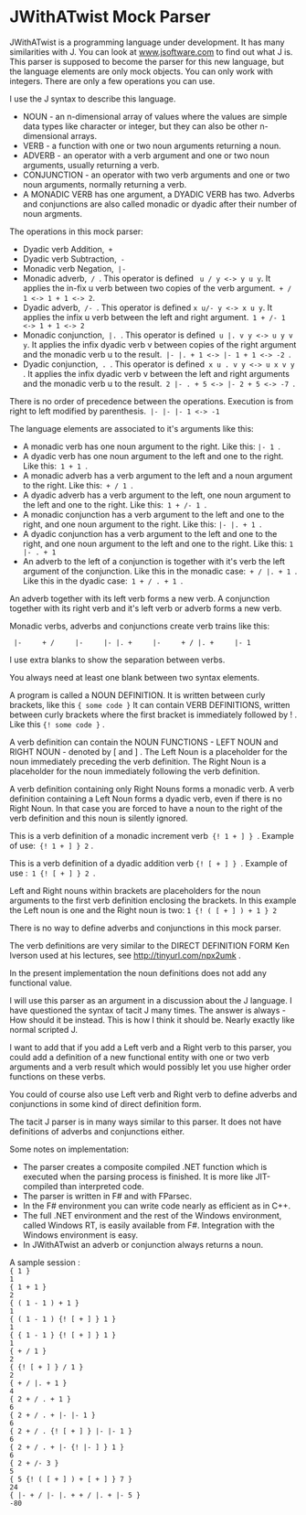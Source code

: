 <html xmlns="http://www.w3.org/1999/xhtml">
<head>
	<meta charset="ISO-8859-1" />
	<title></title>
</head>
<body dir="ltr">
<h1>JWithATwist Mock Parser</h1>

<p>JWithATwist is a programming language under development. It has many similarities with J. You can look at <a href="http://www.jsoftware.com">www.jsoftware.com</a> to find out what J is. This parser is supposed to become the parser for this new language, but the language elements are only mock objects. You can only work with integers. There are only a few operations you can use.</p>

<p>I use the J syntax to describe this language.</p>

<ul>
	<li>NOUN - an n-dimensional array of values where the values are simple data types like character or integer, but they can also be other n-dimensional arrays.</li>
	<li>VERB - a function with one or two noun arguments returning a noun.</li>
	<li>ADVERB - an operator with a verb argument and one or two noun arguments, usually returning a verb.</li>
	<li>CONJUNCTION - an operator with two verb arguments and one or two noun arguments, normally returning a verb.</li>
	<li>A MONADIC VERB has one argument, a DYADIC VERB has two. Adverbs and conjunctions are also called monadic or dyadic after their number of noun argments.</li>
</ul>

<p>The operations in this mock parser:</p>

<ul>
	<li>Dyadic verb Addition,<code> +</code></li>
	<li>Dyadic verb Subtraction,<code> - </code></li>
	<li>Monadic verb Negation,<code> |- </code></li>
	<li>Monadic adverb,<code> / </code>. This operator is defined <code> u / y &lt;-&gt; y u y</code>. It applies the in-fix u verb between two copies of the verb argument.<code> + / 1 &lt;-&gt; 1 + 1 &lt;-&gt; 2</code>.</li>
	<li>Dyadic adverb,<code> /- </code>. This operator is defined <code>x u/- y &lt;-&gt; x u y</code>. It applies the infix u verb between the left and right argument.<code> 1 + /- 1 &lt;-&gt; 1 + 1 &lt;-&gt; 2</code></li>
	<li>Monadic conjunction,<code> |. </code>. This operator is defined<code> u |. v y &lt;-&gt; u y v y</code>. It applies the infix dyadic verb v between copies of the right argument and the monadic verb u to the result.<code> |- |. + 1 &lt;-&gt; |- 1 + 1 &lt;-&gt; -2 </code>.</li>
	<li>Dyadic conjunction,<code> . </code>. This operator is defined<code> x u . v y &lt;-&gt; u x v y </code>. It applies the infix dyadic verb v between the left and right arguments and the monadic verb u to the result.<code> 2 |- . + 5 &lt;-&gt; |- 2 + 5 &lt;-&gt; -7 </code>.</li>
</ul>

<p>There is no order of precedence between the operations. Execution is from right to left modified by parenthesis.<code> |- |- |- 1 &lt;-&gt; -1</code></p>

<p>The language elements are associated to it&#39;s arguments like this:</p>

<ul>
	<li>A monadic verb has one noun argument to the right. Like this: <code>|- 1 </code>.</li>
	<li>A dyadic verb has one noun argument to the left and one to the right. Like this:<code> 1 + 1 </code>.</li>
	<li>A monadic adverb has a verb argument to the left and a noun argument to the right. Like this:<code> + / 1 </code>.</li>
	<li>A dyadic adverb has a verb argument to the left, one noun argument to the left and one to the right. Like this:<code> 1 + /- 1 </code>.</li>
	<li>A monadic conjunction has a verb argument to the left and one to the right, and one noun argument to the right. Like this: <code>|- |. + 1 </code>.</li>
	<li>A dyadic conjunction has a verb argument to the left and one to the right, and one noun argument to the left and one to the right. Like this: <code>1 |- . + 1</code></li>
	<li>An adverb to the left of a conjunction is together with it&#39;s verb the left argument of the conjunction. Like this in the monadic case:<code> + / |. + 1 </code>. Like this in the dyadic case:<code> 1 + / . + 1 </code>.</li>
</ul>	
<p>An adverb together with its left verb forms a new verb. A conjunction together with its right verb and it&#39;s left verb or adverb forms a new verb.</p>

<p>Monadic verbs, adverbs and conjunctions create verb trains like this:</p>

<pre><code> |-     + /     |-     |- |. +     |-     + / |. +     |- 1</code></pre>

<p>I use extra blanks to show the separation between verbs.</p>

<p>You always need at least one blank between two syntax elements.</p>

<p>A program is called a NOUN DEFINITION. It is written between curly brackets, like this <code>{ some code }</code> It can contain VERB DEFINITIONS, written between curly brackets where the first bracket is immediately followed by ! . Like this <code>{! some code }</code> .</p>

<p>A verb definition can contain the NOUN FUNCTIONS - LEFT NOUN and RIGHT NOUN - denoted by [ and ] . The Left Noun is a placeholder for the noun immediately preceding the verb definition. The Right Noun is a placeholder for the noun immediately following the verb definition.</p>

<p>A verb definition containing only Right Nouns forms a monadic verb. A verb definition containing a Left Noun forms a dyadic verb, even if there is no Right Noun. In that case you are forced to have a noun to the right of the verb definition and this noun is silently ignored.</p>

<p>This is a verb definition of a monadic increment verb<code> {! 1 + ] } </code>. Example of use:<code> {! 1 + ] } 2</code> .</p>

<p>This is a verb definition of a dyadic addition verb <code>{! [ + ] } </code>. Example of use :<code> 1 {! [ + ] } 2 </code>.</p>

<p>Left and Right nouns within brackets are placeholders for the noun arguments to the first verb definition enclosing the brackets. In this example the Left noun is one and the Right noun is two: <code>1 {! ( [ + ] ) + 1 } 2</code></p>

<p>There is no way to define adverbs and conjunctions in this mock parser.</p>

<p>The verb definitions are very similar to the DIRECT DEFINITION FORM Ken Iverson used at his lectures, see <a href="http://tinyurl.com/npx2umk">http://tinyurl.com/npx2umk</a> .</p>

<p>In the present implementation the noun definitions does not add any functional value.</p>

<p>I will use this parser as an argument in a discussion about the J language. I have questioned the syntax of tacit J many times. The answer is always - How should it be instead. This is how I think it should be. Nearly exactly like normal scripted J.</p> 
<p> I want to add that if you add a Left verb and a Right verb to this parser, you could add a definition of a new functional entity with one or two verb arguments and a verb result which would possibly let you use higher order functions on these verbs.</p>

<p>You could of course also use Left verb and Right verb to define adverbs and conjunctions in some kind of direct definition form.</p>

<p>The tacit J parser is in many ways similar to this parser. It does not have definitions of adverbs and conjunctions either.</p>

<p>Some notes on implementation:</p>

<ul>
	<li>The parser creates a composite compiled .NET function which is executed when the parsing process is finished. It is more like JIT-compiled than interpreted code.</li>
	<li>The parser is written in F# and with FParsec.</li>
	<li>In the F# environment you can write code nearly as efficient as in C++.</li>
	<li>The full .NET environment and the rest of the Windows environment, called Windows RT, is easily available from F#. Integration with the Windows environment is easy.</li>
	<li>In JWithATwist an adverb or conjunction always returns a noun.</li>
</ul>

<p>A sample session :<br />
<code>{ 1 }</code><br />
<code>1</code><br />
<code>{ 1 + 1 }</code><br />
<code>2</code><br />
<code>{ ( 1 - 1 ) + 1 }</code><br />
<code>1</code><br />
<code>{ ( 1 - 1 ) {! [ + ] } 1 }</code><br />
<code>1</code><br />
<code>{ { 1 - 1 } {! [ + ] } 1 }</code><br />
<code>1</code><br />
<code>{ + / 1 } </code><br />
<code>2</code><br />
<code>{ {! [ + ] } / 1 }</code><br />
<code>2</code><br />
<code>{ + / |. + 1 }</code><br />
<code>4</code><br />
<code>{ 2 + / . + 1 }</code><br />
<code>6</code><br />
<code>{ 2 + / . + |- |- 1 }</code><br />
<code>6</code><br />
<code>{ 2 + / . {! [ + ] } |- |- 1 }</code><br />
<code>6</code><br />
<code>{ 2 + / . + |- {! |- ] } 1 }</code><br />
<code>6</code><br />
<code>{ 2 + /- 3 }</code><br />
<code>5</code><br />
<code>{ 5 {! ( [ + ] ) + [ + ] } 7 }</code><br />
<code>24</code><br />
<code>{ |- + / |- |. + + / |. + |- 5 }</code><br />
<code>-80</code></p>
</body>
</html>
